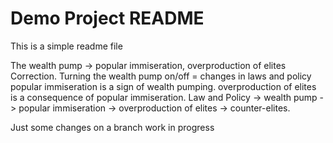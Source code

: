 # Demo Project README
This is a simple readme file

The wealth pump -> popular immiseration, overproduction of elites
Correction.
Turning the wealth pump on/off = changes in laws and policy
popular immiseration is a sign of wealth pumping.
overproduction of elites is a consequence of popular immiseration.
Law and Policy -> wealth pump -> popular immiseration -> overproduction of elites -> counter-elites.


Just some changes on a branch
work in progress
